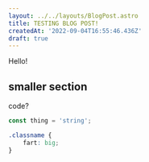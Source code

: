 ```yaml
---
layout: ../../layouts/BlogPost.astro
title: TESTING BLOG POST!
createdAt: '2022-09-04T16:55:46.436Z'
draft: true
---
```

Hello!

## smaller section
code?
```js
const thing = 'string';
```

```css
.classname {
    fart: big;
}
```